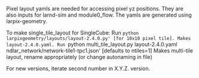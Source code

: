 Pixel layout yamls are needed for accessing pixel yz positions. They are also inputs for larnd-sim and module0_flow. The yamls are generated using larpix-geometry.

To make single_tile_layout for SingleCube:
Run `python larpixgeometry/layouts/layout-2.4.0.py' [for 10x10 pixel tile].
    Makes layout-2.4.0.yaml.
Run `python multi_tile_layout.py layout-2.4.0.yaml ndlar_network/network-tile1-tpc1.json' [defaults to ntiles=1]
    Makes multi-tile layout, rename appropriately (or change autonaming in file)

For new versions, iterate second number in X.Y.Z. version.